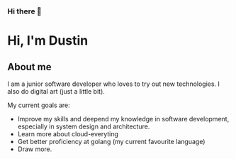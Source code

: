 ### Hi there 👋

<!--
**DustinDust/DustinDust** is a ✨ _special_ ✨ repository because its `README.md` (this file) appears on your GitHub profile.

Here are some ideas to get you started:

- 🔭 I’m currently working on ...
- 🌱 I’m currently learning ...
- 👯 I’m looking to collaborate on ...
- 🤔 I’m looking for help with ...
- 💬 Ask me about ...
- 📫 How to reach me: ...
- 😄 Pronouns: ...
- ⚡ Fun fact: ...
-->
##

# Hi, I'm Dustin

## About me
I am a junior software developer who loves to try out new technologies. I also do digital art (just a little bit).

My current goals are:
- Improve my skills and deepend my knowledge in software development, especially in system design and architecture.
- Learn more about cloud-everyting
- Get better proficiency at golang (my current favourite language)
- Draw more.




